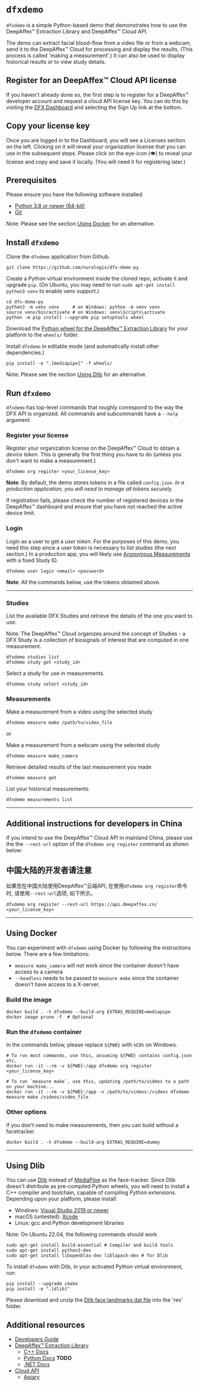 # `dfxdemo`

`dfxdemo` is a simple Python-based demo that demonstrates how to use the
DeepAffex™ Extraction Library and DeepAffex™ Cloud API.

The demo can extract facial blood-flow from a video file or from a webcam, send
it to the DeepAffex™ Cloud for processing and display the results. (This
process is called 'making a measurement'.) It can also be used to display
historical results or to view study details.

## Register for an DeepAffex™ Cloud API license

If you haven't already done so, the first step is to register for a DeepAffex™
developer account and request a cloud API license key. You can do this by
visiting the [DFX Dashboard](https://dashboard.deepaffex.ai/) and selecting the
Sign Up link at the bottom.

## Copy your license key

Once you are logged in to the Dashboard, you will see a Licenses section on the
left. Clicking on it will reveal your organization license that you can use in
the subsequent steps. Please click on the eye-icon (👁️) to reveal your
license and copy and save it locally. (You will need it for registering later.)

## Prerequisites

Please ensure you have the following software installed:

* [Python 3.8 or newer (64-bit)](https://www.python.org/)
* [Git](https://git-scm.com/)

Note: Please see the section [Using Docker](#using-docker) for an alternative.

## Install `dfxdemo`

Clone the `dfxdemo` application from Github.

```shell
git clone https://github.com/nuralogix/dfx-demo-py
```

Create a Python virtual environment inside the cloned repo, activate it and
upgrade `pip`. (On Ubuntu, you may need to run
`sudo apt-get install python3-venv` to enable venv support.)

```shell
cd dfx-demo-py
python3 -m venv venv     # on Windows: python -m venv venv
source venv/bin/activate # on Windows: venv\Scripts\activate
python -m pip install --upgrade pip setuptools wheel
```

Download the
[Python wheel for the DeepAffex™ Extraction Library](https://deepaffex.ai/developers-sdk)
for your platform to the `wheels/` folder.

Install `dfxdemo` in editable mode (and automatically install other
dependencies.)

```shell
pip install -e ".[mediapipe]" -f wheels/
```

Note: Please see the section [Using Dlib](#using-dlib) for an alternative.

## Run `dfxdemo`

`dfxdemo` has top-level commands that roughly correspond to the way the DFX API
is organized. All commands and subcommands have a `--help` argument.

### Register your license

Register your organization license on the DeepAffex™ Cloud to obtain a *device
token*. This is generally the first thing you have to do (unless you don't want
to make a measurement.)

```shell
dfxdemo org register <your_license_key>
```

**Note**: By default, the demo stores tokens in a file called `config.json`.
*In a production application, you will need to manage all tokens securely.*

If registration fails, please check the number of registered devices in the
DeepAffex™ dashboard and ensure that you have not reached the active device
limit.

### Login

Login as a user to get a *user token*. For the purposes of this demo, you need
this step since a user token is necessary to list studies (the next section.) In
a production app, you will likely use
[Anonymous Measurements](https://docs.deepaffex.ai/guide/cloud/4_users.html#anonymous-measurements)
with a fixed Study ID.

```shell
dfxdemo user login <email> <password>
```

**Note**: All the commands below, use the tokens obtained above.

---

### Studies

List the available DFX Studies and retrieve the details of the one you want to
use.

Note: The DeepAffex™ Cloud organizes around the concept of Studies - a DFX
Study is a collection of biosignals of interest that are computed in one
measurement.

```shell
dfxdemo studies list
dfxdemo study get <study_id>
```

Select a study for use in measurements.

```shell
dfxdemo study select <study_id>
```

### Measurements

Make a measurement from a video using the selected study

```shell
dfxdemo measure make /path/to/video_file
```

or

Make a measurement from a webcam using the selected study

```shell
dfxdemo measure make_camera
```

Retrieve detailed results of the last measurement you made

```shell
dfxdemo measure get
```

List your historical measurements

```shell
dfxdemo measurements list
```

---

## Additional instructions for developers in China

If you intend to use the DeepAffex™ Cloud API in mainland China, please use the
the `--rest-url` option of the `dfxdemo org register` command as shown below:

## 中国大陆的开发者请注意

如果您在中国大陆使用DeepAffex™云端API, 在使用`dfxdemo org register`命令时, 请使用`--rest-url`选项,
如下所示。

```shell
dfxdemo org register --rest-url https://api.deepaffex.cn/ <your_license_key>
```

---

## Using Docker

You can experiment with `dfxdemo` using Docker by following the instructions
below. There are a few limitations:

* `measure make_camera` will not work since the container doesn't have access
  to a camera
* `--headless` needs to be passed to `measure make` since the container doesn't
  have access to a X-server.

### Build the image

```shell
docker build . -t dfxdemo --build-arg EXTRAS_REQUIRE=mediapipe
docker image prune -f  # Optional
```

### Run the `dfxdemo` container

In the commands below, please replace `${PWD}` with `%CD%` on Windows.

```shell
# To run most commands, use this, assuming ${PWD} contains config.json etc.
docker run -it --rm -v ${PWD}:/app dfxdemo org register <your_license_key>

# To run `measure make`, use this, updating /path/to/videos to a path on your machine...
docker run -it --rm -v ${PWD}:/app -v /path/to/videos:/videos dfxdemo measure make /videos/video_file
```

### Other options

If you don't need to make measurements, then you can build without a facetracker.

```shell
docker build . -t dfxdemo --build-arg EXTRAS_REQUIRE=dummy
```

---

## Using Dlib

You can use [Dlib](http://dlib.net/) instead of
[MediaPipe](https://mediapipe.dev/) as the face-tracker. Since Dlib doesn't
distribute as pre-compiled Python wheels, you will need to install a C++
compiler and toolchain, capable of compiling Python extensions. Depending upon
your platform, please install:
  * Windows: [Visual Studio 2019 or newer](https://visualstudio.microsoft.com/)
  * macOS (untested): [Xcode](https://developer.apple.com/xcode/)
  * Linux: gcc and Python development libraries

  Note: On Ubuntu 22.04, the following commands should work

```shell
sudo apt-get install build-essential # Compiler and build tools
sudo apt-get install python3-dev
sudo apt-get install libopenblas-dev liblapack-dev # for Dlib
```

To install `dfxdemo` with Dlib, in your activated Python virtual environment,
run:

```shell
pip install --upgrade cmake
pip install -e ".[dlib]"
```

Please download and unzip the
[Dlib face landmarks dat file](http://dlib.net/files/shape_predictor_68_face_landmarks.dat.bz2)
into the 'res' folder.

## Additional resources

* [Developers Guide](http://docs.deepaffex.ai/guide/index.html)
* [DeepAffex™ Extraction Library](https://deepaffex.ai/developers-sdk)
  * [C++ Docs](http://docs.deepaffex.ai/c/index.html)
  * [Python Docs](http://docs.deepaffex.ai/python/index.html) **TODO**
  * [.NET Docs](http://docs.deepaffex.ai/dotnet/index.html)
* [Cloud API](https://deepaffex.ai/developers-api)
  * [Apiary](https://dfxapiversion10.docs.apiary.io/)
